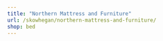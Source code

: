 ```yaml
---
title: "Northern Mattress and Furniture"
url: /skowhegan/northern-mattress-and-furniture/
shop: bed
---
```

